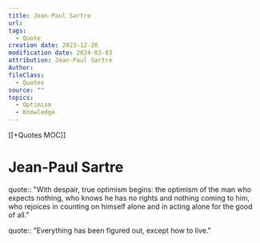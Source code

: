 ```yaml
---
title: Jean-Paul Sartre
url: 
tags:
  - Quote
creation date: 2023-12-20
modification date: 2024-03-03
attribution: Jean-Paul Sartre
Author: 
fileClass:
  - Quotes
source: ""
topics:
  - Optimism
  - Knowledge
---
```


[[+Quotes MOC]]

# Jean-Paul Sartre

quote:: "With despair, true optimism begins: the optimism of the man who expects nothing, who knows he has no rights and nothing coming to him, who rejoices in counting on himself alone and in acting alone for the good of all."  

quote:: "Everything has been figured out, except how to live."
